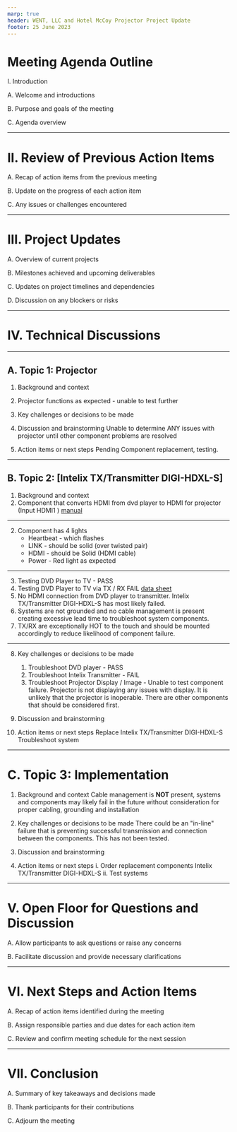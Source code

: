 ```yaml
---
marp: true
header: WENT, LLC and Hotel McCoy Projector Project Update
footer: 25 June 2023 
---
```




# Meeting Agenda Outline

I. Introduction 

A. Welcome and introductions 

B. Purpose and goals of the meeting 

C. Agenda overview

---

# II. Review of Previous Action Items 

A. Recap of action items from the previous meeting 

B. Update on the progress of each action item 

C. Any issues or challenges encountered




---
# III. Project Updates 

A. Overview of current projects 

B. Milestones achieved and upcoming deliverables 

C. Updates on project timelines and dependencies 

D. Discussion on any blockers or risks

---


# IV. Technical Discussions

---

## A. Topic 1: Projector 

1. Background and context 

1. Projector functions as expected - unable to test further 

3. Key challenges or decisions to be made 

5. Discussion and brainstorming 
    Unable to determine ANY issues with projector until other component problems are resolved 

7. Action items or next steps
     Pending Component replacement, testing.

---
## B. Topic 2: [Intelix TX/Transmitter DIGI-HDXL-S] 

1. Background and context 
1. Component that converts HDMI from dvd player to HDMI for projector (Input HDMI1 ) [manual](https://files.hdtvsupply.com/intelix-digi-hdxl-s-ig.pdf)

---

2. Component has 4 lights 
    - Heartbeat - which flashes 
    - LINK - should be solid (over twisted pair)
    - HDMI - should be Solid (HDMI cable)
    - Power - Red light as expected 

---    

3. Testing DVD Player to TV - PASS
4. Testing DVD Player to TV via TX / RX FAIL [data sheet](https://cdn-docs.av-iq.com/dataSheet/DIGI-HDXL-S_Datasheet.pdf)
5. No HDMI connection from DVD player to transmitter. Intelix TX/Transmitter DIGI-HDXL-S has most likely failed.
6. Systems are not grounded and no cable management is present creating excessive lead time to troubleshoot system components. 
7. TX/RX are exceptionally HOT to the touch and should be mounted accordingly to reduce likelihood of component failure. 

---
8. Key challenges or decisions to be made 
    1. Troubleshoot DVD player - PASS 
    2. Troubleshoot Intelix Transmitter - FAIL
    3. Troubleshoot Projector Display / Image - Unable to test component failure. Projector is not displaying any issues with display. It is unlikely that the projector is inoperable. There are other components that should be considered first. 

9. Discussion and brainstorming 

10. Action items or next steps
    Replace Intelix TX/Transmitter DIGI-HDXL-S 
    Troubleshoot system 

---
# C. Topic 3: Implementation

1. Background and context
    Cable management is **NOT** present, systems and components may likely fail in the future without consideration for proper cabling, grounding and installation

2. Key challenges or decisions to be made
    There could be an "in-line" failure that is preventing successful transmission and connection between the components. This has not been tested. 

3. Discussion and brainstorming 

4. Action items or next steps
    i. Order replacement components Intelix TX/Transmitter DIGI-HDXL-S 
    ii. Test systems 

---

# V. Open Floor for Questions and Discussion 

A. Allow participants to ask questions or raise any concerns 

B. Facilitate discussion and provide necessary clarifications

---

# VI. Next Steps and Action Items 

A. Recap of action items identified during the meeting 

B. Assign responsible parties and due dates for each action item 

C. Review and confirm meeting schedule for the next session

---

# VII. Conclusion 

A. Summary of key takeaways and decisions made 

B. Thank participants for their contributions 

C. Adjourn the meeting




